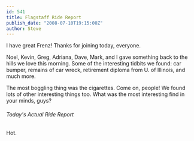 ```yaml
---
id: 541
title: Flagstaff Ride Report
publish_date: "2008-07-10T19:15:00Z"
author: Steve
---
```

  
I have great Frenz! Thanks for joining today, everyone.

Noel, Kevin, Greg, Adriana, Dave, Mark, and I gave something back to the hills we love this morning. Some of the interesting tidbits we found: car bumper, remains of car wreck, retirement diploma from U. of Illinois, and much more.

The most boggling thing was the cigarettes. Come on, people! We found lots of other interesting things too. What was the most interesting find in your minds, guys?

###### Today's Actual Ride Report

Hot.

